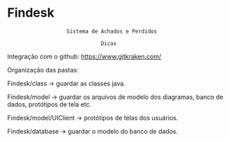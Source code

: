 #                                Findesk
                       Sistema de Achados e Perdidos

                                  Dicas

Integração com o github: https://www.gitkraken.com/

Organização das pastas:

Findesk/class -> guardar as classes java.

Findesk/model -> guardar os arquivos de modelo dos diagramas, banco de dados, protótipos de tela etc.

Findesk/model/UIClient -> protótipos de telas dos usuários.

Findesk/database -> guardar o modelo do banco de dados.
